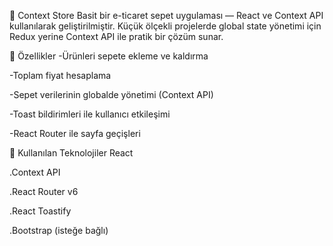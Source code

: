 🛒 Context Store
Basit bir e-ticaret sepet uygulaması — React ve Context API kullanılarak geliştirilmiştir.
Küçük ölçekli projelerde global state yönetimi için Redux yerine Context API ile pratik bir çözüm sunar.

🚀 Özellikler
-Ürünleri sepete ekleme ve kaldırma

-Toplam fiyat hesaplama

-Sepet verilerinin globalde yönetimi (Context API)

-Toast bildirimleri ile kullanıcı etkileşimi

-React Router ile sayfa geçişleri

🧰 Kullanılan Teknolojiler
React

.Context API

.React Router v6

.React Toastify

.Bootstrap (isteğe bağlı)
